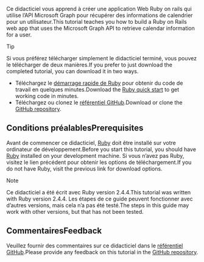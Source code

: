 <!-- markdownlint-disable MD002 MD041 -->

<span data-ttu-id="5b3f1-101">Ce didacticiel vous apprend à créer une application Web Ruby on rails qui utilise l’API Microsoft Graph pour récupérer des informations de calendrier pour un utilisateur.</span><span class="sxs-lookup"><span data-stu-id="5b3f1-101">This tutorial teaches you how to build a Ruby on Rails web app that uses the Microsoft Graph API to retrieve calendar information for a user.</span></span>

> [!TIP]
> <span data-ttu-id="5b3f1-102">Si vous préférez télécharger simplement le didacticiel terminé, vous pouvez le télécharger de deux manières.</span><span class="sxs-lookup"><span data-stu-id="5b3f1-102">If you prefer to just download the completed tutorial, you can download it in two ways.</span></span>
>
> - <span data-ttu-id="5b3f1-103">Téléchargez le [démarrage rapide de Ruby](https://developer.microsoft.com/graph/quick-start?platform=option-ruby) pour obtenir du code de travail en quelques minutes.</span><span class="sxs-lookup"><span data-stu-id="5b3f1-103">Download the [Ruby quick start](https://developer.microsoft.com/graph/quick-start?platform=option-ruby) to get working code in minutes.</span></span>
> - <span data-ttu-id="5b3f1-104">Téléchargez ou clonez le [référentiel GitHub](https://github.com/microsoftgraph/msgraph-training-rubyrailsapp).</span><span class="sxs-lookup"><span data-stu-id="5b3f1-104">Download or clone the [GitHub repository](https://github.com/microsoftgraph/msgraph-training-rubyrailsapp).</span></span>

## <a name="prerequisites"></a><span data-ttu-id="5b3f1-105">Conditions préalables</span><span class="sxs-lookup"><span data-stu-id="5b3f1-105">Prerequisites</span></span>

<span data-ttu-id="5b3f1-106">Avant de commencer ce didacticiel, [Ruby](https://www.ruby-lang.org/en/downloads/) doit être installé sur votre ordinateur de développement.</span><span class="sxs-lookup"><span data-stu-id="5b3f1-106">Before you start this tutorial, you should have [Ruby](https://www.ruby-lang.org/en/downloads/) installed on your development machine.</span></span> <span data-ttu-id="5b3f1-107">Si vous n’avez pas Ruby, visitez le lien précédent pour obtenir les options de téléchargement.</span><span class="sxs-lookup"><span data-stu-id="5b3f1-107">If you do not have Ruby, visit the previous link for download options.</span></span>

> [!NOTE]
> <span data-ttu-id="5b3f1-108">Ce didacticiel a été écrit avec Ruby version 2.4.4.</span><span class="sxs-lookup"><span data-stu-id="5b3f1-108">This tutorial was written with Ruby version 2.4.4.</span></span> <span data-ttu-id="5b3f1-109">Les étapes de ce guide peuvent fonctionner avec d’autres versions, mais cela n’a pas été testé.</span><span class="sxs-lookup"><span data-stu-id="5b3f1-109">The steps in this guide may work with other versions, but that has not been tested.</span></span>

## <a name="feedback"></a><span data-ttu-id="5b3f1-110">Commentaires</span><span class="sxs-lookup"><span data-stu-id="5b3f1-110">Feedback</span></span>

<span data-ttu-id="5b3f1-111">Veuillez fournir des commentaires sur ce didacticiel dans le [référentiel GitHub](https://github.com/microsoftgraph/msgraph-training-rubyrailsapp).</span><span class="sxs-lookup"><span data-stu-id="5b3f1-111">Please provide any feedback on this tutorial in the [GitHub repository](https://github.com/microsoftgraph/msgraph-training-rubyrailsapp).</span></span>